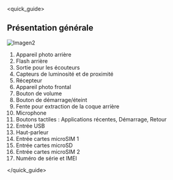 <quick_guide>
## Présentation générale

![Imagen2](http://static.energysistem.com/images/manuals/42509/55f2a6146e151.jpg)

1.	Appareil photo arrière
2.	Flash arrière
3.	Sortie pour les écouteurs
4.	Capteurs de luminosité et de proximité
5.	Récepteur
6.	Appareil photo frontal
7.	Bouton de volume
8.	Bouton de démarrage/éteint
9.	Fente pour extraction de la coque arrière
10.	Microphone
11.	Boutons tactiles : Applications récentes, Démarrage, Retour
12.	Entrée USB
13.	Haut-parleur
14.	Entrée cartes microSIM 1
15.	Entrée cartes microSD
16.	Entrée cartes microSIM 2
17.	Numéro de série et IMEI



</quick_guide>
